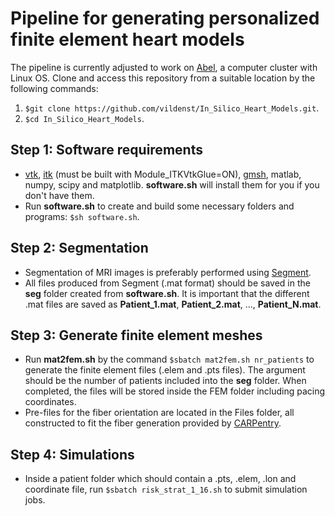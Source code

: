 # Pipeline for generating personalized finite element heart models #

The pipeline is currently adjusted to work on [Abel](http://www.uio.no/english/services/it/research/hpc/abel/), a computer cluster with Linux OS. 
Clone and access this repository from a suitable location by the following commands:
1. ```$git clone https://github.com/vildenst/In_Silico_Heart_Models.git```.
2. ```$cd In_Silico_Heart_Models```.

## Step 1: Software requirements ##
* [vtk](http://www.vtk.org), [itk](https://itk.org) (must be built with Module_ITKVtkGlue=ON), [gmsh](http://gmsh.info), matlab, numpy, scipy and matplotlib. **software.sh** will install them for you if you don't have them.
* Run **software.sh** to create and build some necessary folders and programs: ```$sh software.sh```.

## Step 2: Segmentation ##
* Segmentation of MRI images is preferably performed using [Segment](http://medviso.com/download2/). 
* All files produced from Segment (.mat format) should be saved in the **seg** folder created from **software.sh**. It is important that the different .mat files are saved as **Patient_1.mat**, **Patient_2.mat**, ..., **Patient_N.mat**.

## Step 3: Generate finite element meshes ##
* Run **mat2fem.sh** by the command ```$sbatch mat2fem.sh nr_patients``` to generate the finite element files (.elem and .pts files). The argument should be the number of patients included into the **seg** folder. When completed, the files will be stored inside the FEM folder including pacing coordinates.
* Pre-files for the fiber orientation are located in the Files folder, all constructed to fit the fiber generation provided by [CARPentry](https://carp.medunigraz.at/carputils/cme-installation.html). 

## Step 4: Simulations ##
* Inside a patient folder which should contain a .pts, .elem, .lon and coordinate file, run ```$sbatch risk_strat_1_16.sh``` to submit simulation jobs.